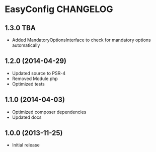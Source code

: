 # EasyConfig CHANGELOG

## 1.3.0 TBA

- Added MandatoryOptionsInterface to check for mandatory options automatically

## 1.2.0 (2014-04-29)

- Updated source to PSR-4
- Removed Module.php
- Optimized tests

## 1.1.0 (2014-04-03)

- Optimized composer dependencies
- Updated docs

## 1.0.0 (2013-11-25)

- Initial release

